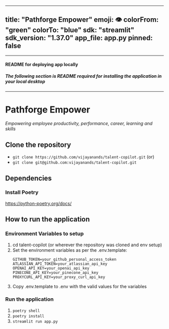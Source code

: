 <!-- The following section is specifically for Hugging Face and may not be relevant for other platforms -->
---
title: "Pathforge Empower"
emoji: 👁
colorFrom: "green"
colorTo: "blue"
sdk: "streamlit"
sdk_version: "1.37.0"
app_file: app.py
pinned: false
---

---
#### README for deploying app locally
##### The following section is README required for installing the application in your local desktop
---

# Pathforge Empower
*Empowering employee productivity, performance, career, learning and skills*

## Clone the repository
- `git clone https://github.com/vijayanands/talent-copilot.git`
(or)
- `git clone git@github.com:vijayanands/talent-copilot.git`

## Dependencies
### Install Poetry
https://python-poetry.org/docs/

## How to run the application
### Environment Variables to setup
1. cd talent-copilot (or wherever the repository was cloned and env setup)
2. Set the environment variables as per the .env.template:
   ```
   GITHUB_TOKEN=your_github_personal_access_token
   ATLASSIAN_API_TOKEN=your_atlassian_api_key
   OPENAI_API_KEY=your_openai_api_key
   PINECONE_API_KEY=your_pinecone_api_key
   PROXYCURL_API_KEY=your_proxy_curl_api_key
   ```
3. Copy .env.template to .env with the valid values for the variables

### Run the application
1. `poetry shell`
2. `poetry install`
3. `streamlit run app.py`
